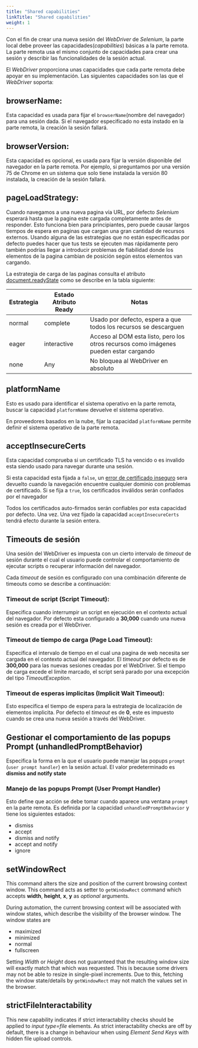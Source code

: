 ```yaml
---
title: "Shared capabilities"
linkTitle: "Shared capabilities"
weight: 1
---
```


Con el fin de crear una nueva sesión del _WebDriver_ de _Selenium_,
la parte local debe proveer las capacidades(_capabilities_) básicas a la parte remota.
La parte remota usa el mismo conjunto de capacidades para crear una sesión y
describir las funcionalidades de la sesión actual.

El _WebDriver_ proporciona unas capacidades que cada parte remota debe apoyar en 
su implementación.
Las siguientes capacidades son las que el _WebDriver_ soporta:

## browserName:

Esta capacidad es usada para fijar el `browserName`(nombre del navegador) para 
una sesión dada.
Si el navegador especificado no esta instado en la parte remota, la creación
la sesión fallará.

## browserVersion: 

Esta capacidad es opcional, es usada para fijar la versión disponible del
navegador en la parte remota.
Por ejemplo, si preguntamos por una versión 75 de Chrome en un sistema que solo
tiene instalada la versión 80 instalada, la creación de la sesión fallará.

## pageLoadStrategy:

Cuando navegamos a una nueva pagina vía URL, por defecto _Selenium_ esperará
hasta que la pagina este cargada completamente antes de responder.
Esto funciona bien para principiantes, pero puede causar largos tiempos de espera
en paginas que cargan una gran cantidad de recursos externos. Usando alguna de 
las estrategias que no están especificadas por defecto puedes hacer que tus tests
se ejecuten mas rápidamente pero también podrías llegar a introducir problemas 
de fiabilidad donde los elementos de la pagina cambian de posición según
estos elementos van cargando.

La estrategia de carga de las paginas consulta el atributo 
[document.readyState](//developer.mozilla.org/es/docs/Web/API/Document/readyState) 
como se describe en la tabla siguiente:

|  Estrategia | Estado Atributo Ready | Notas |
| -------- | ----------- | ----- |
| normal | complete | Usado por defecto, espera a que todos los recursos se descarguen |
| eager | interactive | Acceso al DOM esta listo, pero los otros recursos como imágenes pueden estar cargando |
| none | Any | No bloquea al WebDriver en absoluto |

## platformName

Esto es usado para identificar el sistema operativo en la parte
remota, buscar la capacidad `platformName` devuelve el sistema operativo.
 
En proveedores basados en la nube, fijar la capacidad `platformName` permite
definir el sistema operativo de la parte remota. 

## acceptInsecureCerts

Esta capacidad comprueba si un certificado TLS ha vencido o es invalido esta
siendo usado para navegar durante una sesión.

Si esta capacidad esta fijada a `false`, un 
[error de certificado inseguro](//developer.mozilla.org/es/docs/Web/WebDriver/Errors/InsecureCertificate)
sera devuelto cuando la navegación encuentre cualquier dominio con problemas
de certificado. Si se fija a `true`, los certificados inválidos serán confiados
por el navegador

Todos los certificados auto-firmados serán confiables por esta capacidad por defecto.
Una vez.
Una vez fijado la capacidad `acceptInsecureCerts` tendrá efecto durante la sesión
entera.

## Timeouts de sesión

Una sesión del WebDriver es impuesta con un cierto intervalo de _timeout_ de sesión
durante el cual el usuario puede controlar el comportamiento de ejecutar scripts
o recuperar información del navegador.

Cada _timeout_ de sesión es configurado con una combinación diferente de timeouts
como se describe a continuación:

### Timeout de script (Script Timeout):
Especifica cuando interrumpir un script en ejecución en el contexto actual del
navegador. Por defecto esta configurado a **30,000** cuando una nueva sesión es
creada por el WebDriver.

### Timeout de tiempo de carga (Page Load Timeout):
Especifica el intervalo de tiempo en el cual una pagina de web necesita ser 
cargada en el contexto actual del navegador.
El _timeout_ por defecto es de **300,000** para las nuevas sesiones creadas por 
el WebDriver.
Si el tiempo de carga excede el limite marcado, el script será parado por una 
excepción del tipo _TimeoutException_.

### Timeout de esperas implicitas (Implicit Wait Timeout):
Esto especifica el tiempo de espera para la estrategia de localización de 
elementos implicita. Por defecto el _timeout_ es de **0**, este es impuesto cuando
se crea una nueva sesión a través del WebDriver.

## Gestionar el comportamiento de las popups Prompt (unhandledPromptBehavior)

Especifica la forma en la que el usuario puede manejar las popups `prompt` 
(`user prompt handler`) en la sesión actual.
El valor predeterminado es **dismiss and notify state**

### Manejo de las popups Prompt (User Prompt Handler)
Esto define que acción se debe tomar cuando aparece una ventana `prompt` en la
parte remota. Es definida por la capacidad `unhandledPromptBehavior` y tiene
los siguientes estados:

* dismiss
* accept
* dismiss and notify
* accept and notify
* ignore

## setWindowRect

This command alters the size and position of the current 
browsing context window. This command acts as setter 
to `getWindowRect` command which accepts **width**, **height**,
**x**, **y** as _optional_ arguments.

During automation, the current browsing context will be associated 
with window states, which describe the visibility 
of the browser window. The window states are

* maximized
* minimized
* normal
* fullscreen

Setting _Width_ or _Height_ does not guaranteed that the resulting 
window size will exactly match that which was requested. This is because 
some drivers may not be able to resize in single-pixel increments.
Due to this, fetching the window state/details by `getWindowRect` 
may not match the values set in the browser.

## strictFileInteractability

This new capability indicates if strict interactability checks 
should be applied to _input type=file_ elements. As strict interactability 
checks are off by default, there is a change in behaviour 
when using _Element Send Keys_ with hidden file upload controls.